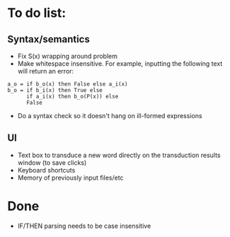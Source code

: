 # To do list:
## Syntax/semantics
* Fix S(x) wrapping around problem
* Make whitespace insensitive. For example, inputting the following text will return an error:
```
a_o = if b_o(x) then False else a_i(x)
b_o = if b_i(x) then True else
      if a_i(x) then b_o(P(x)) else
      False
```
* Do a syntax check so it doesn't hang on ill-formed expressions

## UI
* Text box to transduce a new word directly on the transduction results window (to save clicks)
* Keyboard shortcuts
* Memory of previously input files/etc


# Done

* IF/THEN parsing needs to be case insensitive
